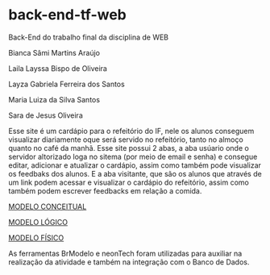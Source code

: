 # back-end-tf-web
Back-End do trabalho final da disciplina de WEB

Bianca Sâmi Martins Araújo

Laila Layssa Bispo de Oliveira

Layza Gabriela Ferreira dos Santos

Maria Luiza da Silva Santos

Sara de Jesus Oliveira 

Esse site é um cardápio para o refeitório do IF, nele os alunos conseguem visualizar diariamente oque será servido no refeitório, tanto no almoço quanto no café da manhã. Esse site possui 2 abas, a aba usúario onde o servidor altorizado loga no sitema (por meio de email e senha) e consegue editar, adicionar e atualizar o cardápio, assim como também pode visualizar os feedbaks dos alunos.  E a aba visitante, que são os alunos que através de um link podem acessar e visualizar o cardápio do refeitório, assim como também podem escrever feedbacks em relação a comida.

<a href='db/modeloconceitual.jpg'>MODELO CONCEITUAL</a>

<a href='db/modelologico.jpg'>MODELO LÓGICO</a>

<a href='db/DDl.sql'>MODELO FÍSICO</a>

As ferramentas BrModelo e neonTech foram utilizadas para auxiliar na realização da atividade e também na integração com o Banco de Dados.
